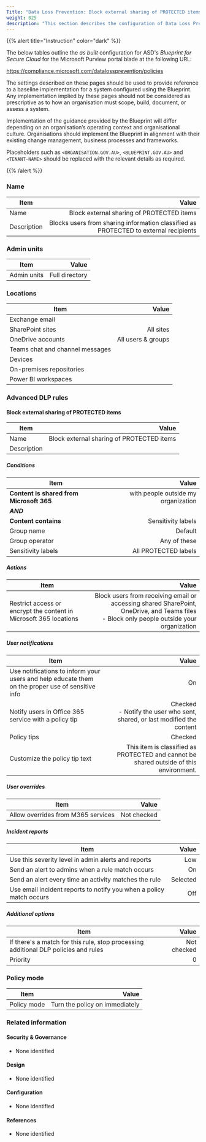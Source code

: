 ```yaml
---
Title: "Data Loss Prevention: Block external sharing of PROTECTED items"
weight: 025
description: "This section describes the configuration of Data Loss Prevention (DLP) policies within Microsoft Purview associated with systems built according to guidance in ASD's Blueprint for Secure Cloud."
---
```


{{% alert title="Instruction" color="dark" %}}
 
The below tables outline the *as built* configuration for ASD's *Blueprint for Secure Cloud* for the Microsoft Purview portal blade at the following URL: 
 
https://compliance.microsoft.com/datalossprevention/policies
 
The settings described on these pages should be used to provide reference to a baseline implementation for a system configured using the Blueprint. Any implementation implied by these pages should not be considered as prescriptive as to how an organisation must scope, build, document, or assess a system.

Implementation of the guidance provided by the Blueprint will differ depending on an organisation’s operating context and organisational culture. Organisations should implement the Blueprint in alignment with their existing change management, business processes and frameworks.

Placeholders such as `<ORGANISATION.GOV.AU>`, `<BLUEPRINT.GOV.AU>` and `<TENANT-NAME>` should be replaced with the relevant details as required.
 
{{% /alert %}}

### Name

| Item        |                                                                                Value |
| ----------- | -----------------------------------------------------------------------------------: |
| Name        |                                            Block external sharing of PROTECTED items |
| Description | Blocks users from sharing information classified as PROTECTED to external recipients |

### Admin units

| Item        |          Value |
| ----------- | -------------: |
| Admin units | Full directory |

### Locations 

| Item                            |              Value |
| ------------------------------- | -----------------: |
| Exchange email                  |                    |
| SharePoint sites                |          All sites |
| OneDrive accounts               | All users & groups |
| Teams chat and channel messages |                    |
| Devices                         |                    |
| On-premises repositories        |                    |
| Power BI workspaces             |                    |

### Advanced DLP rules

#### Block external sharing of PROTECTED items

| Item        |                                     Value |
| ----------- | ----------------------------------------: |
| Name        | Block external sharing of PROTECTED items |
| Description |                                           |

##### Conditions

| Item                                     |                               Value |
| ---------------------------------------- | ----------------------------------: |
| **Content is shared from Microsoft 365** | with people outside my organization |
| ***AND***                                |                                     |
| **Content contains**                     |                  Sensitivity labels |
| Group name                               |                             Default |
| Group operator                           |                        Any of these |
| Sensitivity labels                       |                All PROTECTED labels |

##### Actions

| Item                                                              |                                                                                                                                       Value |
| ----------------------------------------------------------------- | ------------------------------------------------------------------------------------------------------------------------------------------: |
| Restrict access or encrypt the content in Microsoft 365 locations | Block users from receiving email or accessing shared SharePoint, OneDrive, and Teams files<br>- Block only people outside your organization |

##### User notifications 

| Item                                                                                             |                                                                                  Value |
| ------------------------------------------------------------------------------------------------ | -------------------------------------------------------------------------------------: |
| Use notifications to inform your users and help educate them on the proper use of sensitive info |                                                                                     On |
| Notify users in Office 365 service with a policy tip                                             |            Checked<br>- Notify the user who sent, shared, or last modified the content |
| Policy tips                                                                                      |                                                                                Checked |
| Customize the policy tip text                                                                    | This item is classified as PROTECTED and cannot be shared outside of this environment. |

##### User overrides

| Item                               |       Value |
| ---------------------------------- | ----------: |
| Allow overrides from M365 services | Not checked |

##### Incident reports

| Item                                                                |    Value |
| ------------------------------------------------------------------- | -------: |
| Use this severity level in admin alerts and reports                 |      Low |
| Send an alert to admins when a rule match occurs                    |       On |
| Send an alert every time an activity matches the rule               | Selected |
| Use email incident reports to notify you when a policy match occurs |      Off |

##### Additional options

| Item                                                                                |       Value |
| ----------------------------------------------------------------------------------- | ----------: |
| If there's a match for this rule, stop processing additional DLP policies and rules | Not checked |
| Priority                                                                            |           0 |

### Policy mode

| Item        |                          Value |
| ----------- | -----------------------------: |
| Policy mode | Turn the policy on immediately |

### Related information

#### Security & Governance

* None identified
  
#### Design

* None identified
  
#### Configuration

* None identified

#### References

* None identified